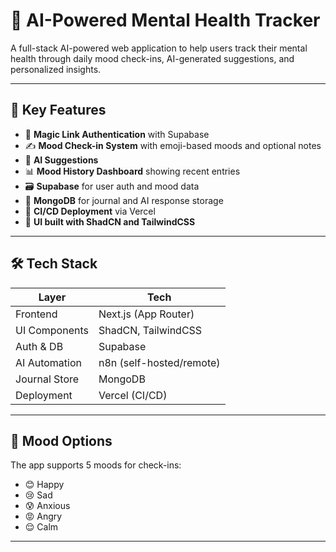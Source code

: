 # 🧠 AI-Powered Mental Health Tracker

A full-stack AI-powered web application to help users track their mental health through daily mood check-ins, AI-generated suggestions, and personalized insights.

---

## 🔑 Key Features

- 🔐 **Magic Link Authentication** with Supabase
- ✍️ **Mood Check-in System** with emoji-based moods and optional notes
- 🤖 **AI Suggestions**
- 📊 **Mood History Dashboard** showing recent entries
- 🗃️ **Supabase** for user auth and mood data
- 🧠 **MongoDB** for journal and AI response storage
- 🚀 **CI/CD Deployment** via Vercel
- 💅 **UI built with ShadCN and TailwindCSS**

---

## 🛠️ Tech Stack

| Layer         | Tech                      |
|---------------|---------------------------|
| Frontend      | Next.js (App Router)      |
| UI Components | ShadCN, TailwindCSS       |
| Auth & DB     | Supabase                  |
| AI Automation | n8n (self-hosted/remote)  |
| Journal Store | MongoDB                   |
| Deployment    | Vercel (CI/CD)            |

---

## 🧪 Mood Options

The app supports 5 moods for check-ins:
- 😊 Happy
- 😢 Sad
- 😰 Anxious
- 😡 Angry
- 😌 Calm

---
